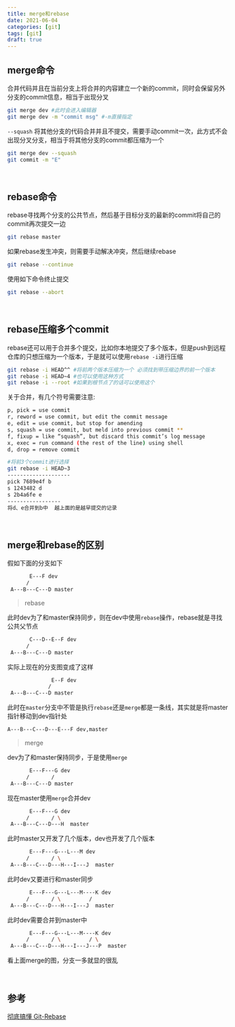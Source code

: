 ```yaml
---
title: merge和rebase
date: 2021-06-04
categories: [git]
tags: [git]
draft: true
---
```


## merge命令

合并代码并且在当前分支上将合并的内容建立一个新的commit，同时会保留另外分支的commit信息，相当于出现分叉

```bash
git merge dev #此时会进入编辑器
git merge dev -m "commit msg" #-m直接指定
```

`--squash` 将其他分支的代码合并并且不提交，需要手动commit一次，此方式不会出现分叉分支，相当于将其他分支的commit都压缩为一个

```bash
git merge dev --squash
git commit -m "E"
```

​         

## rebase命令

rebase寻找两个分支的公共节点，然后基于目标分支的最新的commit将自己的commit再次提交一边

```bash
git rebase master
```

如果rebase发生冲突，则需要手动解决冲突，然后继续rebase

```bash
git rebase --continue
```

使用如下命令终止提交

```bash
git rebase --abort
```

​     

## rebase压缩多个commit

rebase还可以用于合并多个提交，比如你本地提交了多个版本，但是push到远程仓库的只想压缩为一个版本，于是就可以使用`rebase -i`进行压缩

```bash
git rebase -i HEAD^^ #将前两个版本压缩为一个 必须找到带压缩边界的前一个版本
git rebase -i HEAD~4 #也可以使用这种方式
git rebase -i --root #如果到根节点了的话可以使用这个
```

关于合并，有几个符号需要注意:

```bash
p, pick = use commit
r, reword = use commit, but edit the commit message
e, edit = use commit, but stop for amending
s, squash = use commit, but meld into previous commit **
f, fixup = like “squash”, but discard this commit’s log message
x, exec = run command (the rest of the line) using shell
d, drop = remove commit
```

```bash
#将前3个commit进行选择
git rebase -i HEAD~3
--------------------
pick 7689e4f b
s 1243482 d
s 2b4a6fe e
-----------------
将d、e合并到b中  越上面的是越早提交的记录
```

​           

## merge和rebase的区别

假如下面的分支如下

```bash
       E---F dev
      /
 A---B---C---D master
```

> rebase

此时dev为了和master保持同步，则在dev中使用`rebase`操作，rebase就是寻找公共父节点

```bash
       C---D--E--F dev
      /
 A---B---C---D master
```

实际上现在的分支图变成了这样

```bash
       		  E--F dev
      		 /
 A---B---C---D master
```

此时在`master`分支中不管是执行`rebase`还是`merge`都是一条线，其实就是将master指针移动到dev指针处

```bash
A---B---C---D---E---F dev,master
```

> merge

dev为了和master保持同步，于是使用`merge`

```bash
       E---F---G dev
      /		  /
 A---B---C---D master
```

现在master使用`merge`合并dev

```bash
       E---F---G dev
      /		  / \
 A---B---C---D---H  master
```

此时master又开发了几个版本，dev也开发了几个版本

```bash
       E---F---G---L---M dev
      /		  / \
 A---B---C---D---H---I---J  master
```

此时dev又要进行和master同步

```bash
       E---F---G---L---M----K dev
      /		  / \		  /
 A---B---C---D---H---I---J  master
```

此时dev需要合并到master中

```bash
       E---F---G---L---M----K dev
      /		  / \		  / \
 A---B---C---D---H---I---J---P  master
```

看上面merge的图，分支一多就显的很乱

​     

## 参考

[彻底搞懂 Git-Rebase](http://jartto.wang/2018/12/11/git-rebase/)

